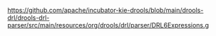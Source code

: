 https://github.com/apache/incubator-kie-drools/blob/main/drools-drl/drools-drl-parser/src/main/resources/org/drools/drl/parser/DRL6Expressions.g